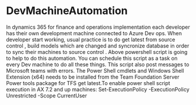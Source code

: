 # DevMachineAutomation
In dynamics 365 for finance and  operations implementation each developer has their own development  machine connected to Azure Dev ops. When developer start working, usual practice is to do get latest from source control , build models which are changed and syncronize database in order to sync their machines to source control . Above powershell script is going to help to do this automation. You can schedule this script as a task on every Dev machine  to do all these things. This script also post messages to Microsoft teams with errors. The Power Shell cmdlets and Windows Shell Extension (x64) needs to be installed from the Team Foundation Server Power tools package for TFS get latest.To enable power shell script execution in AX 7.2 and up machines:
Set-ExecutionPolicy -ExecutionPolicy Unrestricted -Scope CurrentUser

